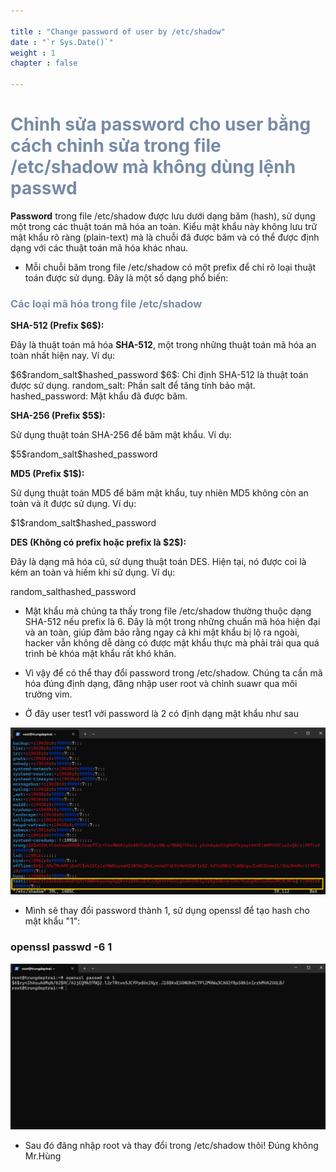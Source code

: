 ```yaml
---

title : "Change password of user by /etc/shadow"
date : "`r Sys.Date()`"
weight : 1
chapter : false

---
```

# <span style="color: #778ba5;"> Chỉnh sửa password cho user bằng cách chỉnh sửa trong file /etc/shadow mà không dùng lệnh passwd </span>

**Password** trong file /etc/shadow được lưu dưới dạng băm (hash), sử dụng một trong các thuật toán mã hóa an toàn. Kiểu mật khẩu này không lưu trữ mật khẩu rõ ràng (plain-text) mà là chuỗi đã được băm và có thể được định dạng với các thuật toán mã hóa khác nhau.

- Mỗi chuỗi băm trong file /etc/shadow có một prefix để chỉ rõ loại thuật toán được sử dụng. Đây là một số dạng phổ biến:

### <span style="color: #778ba5;"> Các loại mã hóa trong file /etc/shadow </span>
**SHA-512 (Prefix \$6\$):**

Đây là thuật toán mã hóa **SHA-512**, một trong những thuật toán mã hóa an toàn nhất hiện nay.
Ví dụ:

\$6\$random_salt\$hashed_password
\$6\$: Chỉ định SHA-512 là thuật toán được sử dụng.
random_salt: Phần salt để tăng tính bảo mật.
hashed_password: Mật khẩu đã được băm.

**SHA-256 (Prefix \$5\$):**

Sử dụng thuật toán SHA-256 để băm mật khẩu.
Ví dụ:

\$5\$random_salt\$hashed_password

**MD5 (Prefix \$1\$):**

Sử dụng thuật toán MD5 để băm mật khẩu, tuy nhiên MD5 không còn an toàn và ít được sử dụng.
Ví dụ:

\$1\$random_salt$hashed_password

**DES (Không có prefix hoặc prefix là \$2\$):**

Đây là dạng mã hóa cũ, sử dụng thuật toán DES. Hiện tại, nó được coi là kém an toàn và hiếm khi sử dụng.
Ví dụ:

random_salthashed_password


- Mật khẩu mà chúng ta thấy trong file /etc/shadow thường thuộc dạng SHA-512 nếu prefix là $6$. Đây là một trong những chuẩn mã hóa hiện đại và an toàn, giúp đảm bảo rằng ngay cả khi mật khẩu bị lộ ra ngoài, hacker vẫn không dễ dàng có được mật khẩu thực mà phải trải qua quá trình bẻ khóa mật khẩu rất khó khăn.

- Vì vậy để có thể thay đổi password trong /etc/shadow. Chúng ta cần mã hóa đúng định dạng, đăng nhập user root và chỉnh suawr qua môi trường vim.

- Ở đây user test1 với password là 2 có định dạng mật khẩu như sau 

![Test1](/images/test1.png) 

- Mình sẽ thay đổi password thành 1, sử dụng openssl để tạo hash cho mật khẩu "1":

### openssl passwd -6 1

![Test1](/images/openssl_hash.png) 

- Sau đó đăng nhập root và thay đổi trong /etc/shadow thôi! Đúng không Mr.Hùng